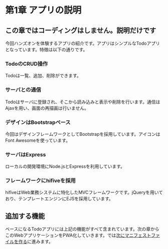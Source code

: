 # 第1章 アプリの説明

## この章ではコーディングはしません。説明だけです

今回ハンズオンを体験するアプリの紹介です。アプリはシンプルなTodoアプリとなっています。特徴は以下の通りです。

### TodoのCRUD操作

Todoは一覧、追加、削除ができます。

### サーバとの通信

Todoはサーバに登録され、そこから読み込みと表示や削除を行います。通信はAjaxを用い、画面の再描画は行いません。

### デザインはBootstrapベース

今回はデザインフレームワークとしてBootstrapを採用しています。アイコンはFont Awesomeを使っています。

### サーバはExpress

ローカルの開発環境にNode.jsとExpressを利用しています。

### フレームワークにhifiveを採用

hifiveはWeb業務システムに特化したMVCフレームワークです。jQueryを用いており、テンプレートエンジンにEJSを採用しています。

## 追加する機能

ベースになるTodoアプリには上記の機能がすべて含まれています。次の章からこのWebアプリケーションをPWA化していきます。では[次にマニフェストファイルを作る](2.md)に進みます。
